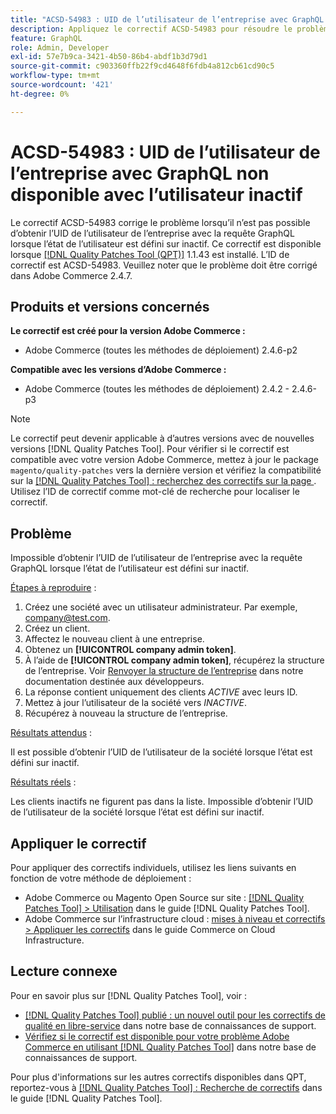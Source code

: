 ```yaml
---
title: "ACSD-54983 : UID de l’utilisateur de l’entreprise avec GraphQL non disponible avec l’utilisateur inactif"
description: Appliquez le correctif ACSD-54983 pour résoudre le problème Adobe Commerce en raison duquel il n’est pas possible d’obtenir l’UID de l’utilisateur de l’entreprise avec la requête GraphQL lorsque l’état de l’utilisateur est défini sur inactif.
feature: GraphQL
role: Admin, Developer
exl-id: 57e7b9ca-3421-4b50-86b4-abdf1b3d79d1
source-git-commit: c903360ffb22f9cd4648f6fdb4a812cb61cd90c5
workflow-type: tm+mt
source-wordcount: '421'
ht-degree: 0%

---
```


# ACSD-54983 : UID de l’utilisateur de l’entreprise avec GraphQL non disponible avec l’utilisateur inactif

Le correctif ACSD-54983 corrige le problème lorsqu’il n’est pas possible d’obtenir l’UID de l’utilisateur de l’entreprise avec la requête GraphQL lorsque l’état de l’utilisateur est défini sur inactif. Ce correctif est disponible lorsque [[!DNL Quality Patches Tool (QPT)]](/help/announcements/adobe-commerce-announcements/magento-quality-patches-released-new-tool-to-self-serve-quality-patches.md) 1.1.43 est installé. L’ID de correctif est ACSD-54983. Veuillez noter que le problème doit être corrigé dans Adobe Commerce 2.4.7.

## Produits et versions concernés

**Le correctif est créé pour la version Adobe Commerce :**

* Adobe Commerce (toutes les méthodes de déploiement) 2.4.6-p2

**Compatible avec les versions d’Adobe Commerce :**

* Adobe Commerce (toutes les méthodes de déploiement) 2.4.2 - 2.4.6-p3

>[!NOTE]
>
>Le correctif peut devenir applicable à d’autres versions avec de nouvelles versions [!DNL Quality Patches Tool]. Pour vérifier si le correctif est compatible avec votre version Adobe Commerce, mettez à jour le package `magento/quality-patches` vers la dernière version et vérifiez la compatibilité sur la [[!DNL Quality Patches Tool] : recherchez des correctifs sur la page ](https://experienceleague.adobe.com/tools/commerce-quality-patches/index.html). Utilisez l’ID de correctif comme mot-clé de recherche pour localiser le correctif.

## Problème

Impossible d’obtenir l’UID de l’utilisateur de l’entreprise avec la requête GraphQL lorsque l’état de l’utilisateur est défini sur inactif.

<u>Étapes à reproduire</u> :

1. Créez une société avec un utilisateur administrateur. Par exemple, company@test.com.
1. Créez un client.
1. Affectez le nouveau client à une entreprise.
1. Obtenez un **[!UICONTROL company admin token]**.
1. À l’aide de **[!UICONTROL company admin token]**, récupérez la structure de l’entreprise. Voir [Renvoyer la structure de l’entreprise](https://developer.adobe.com/commerce/webapi/graphql/schema/b2b/company/queries/company/#return-the-company-structure) dans notre documentation destinée aux développeurs.
1. La réponse contient uniquement des clients *ACTIVE* avec leurs ID.
1. Mettez à jour l’utilisateur de la société vers *INACTIVE*.
1. Récupérez à nouveau la structure de l’entreprise.

<u>Résultats attendus</u> :

Il est possible d’obtenir l’UID de l’utilisateur de la société lorsque l’état est défini sur inactif.

<u>Résultats réels</u> :

Les clients inactifs ne figurent pas dans la liste. Impossible d’obtenir l’UID de l’utilisateur de la société lorsque l’état est défini sur inactif.

## Appliquer le correctif

Pour appliquer des correctifs individuels, utilisez les liens suivants en fonction de votre méthode de déploiement :

* Adobe Commerce ou Magento Open Source sur site : [[!DNL Quality Patches Tool] > Utilisation](https://experienceleague.adobe.com/docs/commerce-operations/tools/quality-patches-tool/usage.html) dans le guide [!DNL Quality Patches Tool].
* Adobe Commerce sur l’infrastructure cloud : [mises à niveau et correctifs > Appliquer les correctifs](https://experienceleague.adobe.com/docs/commerce-cloud-service/user-guide/develop/upgrade/apply-patches.html) dans le guide Commerce on Cloud Infrastructure.

## Lecture connexe

Pour en savoir plus sur [!DNL Quality Patches Tool], voir :

* [[!DNL Quality Patches Tool] publié : un nouvel outil pour les correctifs de qualité en libre-service](/help/announcements/adobe-commerce-announcements/magento-quality-patches-released-new-tool-to-self-serve-quality-patches.md) dans notre base de connaissances de support.
* [Vérifiez si le correctif est disponible pour votre problème Adobe Commerce en utilisant  [!DNL Quality Patches Tool]](/help/support-tools/patches-available-in-qpt-tool/check-patch-for-magento-issue-with-magento-quality-patches.md) dans notre base de connaissances de support.

Pour plus d&#39;informations sur les autres correctifs disponibles dans QPT, reportez-vous à [[!DNL Quality Patches Tool] : Recherche de correctifs](https://experienceleague.adobe.com/tools/commerce-quality-patches/index.html) dans le guide [!DNL Quality Patches Tool].
